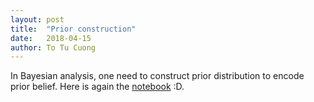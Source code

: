 ```yaml
---
layout: post
title:  "Prior construction"
date:   2018-04-15
author: To Tu Cuong
---
```

In Bayesian analysis, one need to construct prior distribution to encode prior belief. Here is again the [notebook](/pages/demos/prior_construction.html) :D.